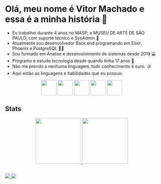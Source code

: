 # Olá, meu nome é Vitor Machado e essa é a minha história 👋

* Eu trabalhei durante 4 anos no MASP, o MUSEU DE ARTE DE SÃO PAULO, com suporte técnico e SysAdmin 🎨
* Atualmente sou desenvolvedor Back end programando em Elixir, Phoenix e PostgreSQL 🧑‍🏭
* Sou formado em Ánalise e desenvolvimento de sistemas desde 2019 💻
* Programo e estudo tecnologia desde quando tinha 17 anos 👶
* Não me prendo a nenhuma linguagem, todo conhecimento é ouro. 🪙
* Aqui estão as linguagens e habilidades que eu possuo:

<div align="center">
  <img src="https://cdn.jsdelivr.net/gh/devicons/devicon/icons/elixir/elixir-original.svg" height="50" width="50" />     
  <img src="https://cdn.jsdelivr.net/gh/devicons/devicon/icons/phoenix/phoenix-original.svg" height="50" width="50" />
  <img src="https://cdn.jsdelivr.net/gh/devicons/devicon/icons/postgresql/postgresql-original.svg" height="50" width="50" />
  <img src="https://cdn.jsdelivr.net/gh/devicons/devicon/icons/linux/linux-original.svg" height="50" width="50" />
  <img src="https://cdn.jsdelivr.net/gh/devicons/devicon/icons/docker/docker-original.svg" height="50" width="50" />
</div>

## Stats
<div align="center">
  <a href="https://github.com/vitormds22/" />
    <img
      height="150"
      src="https://github-readme-stats.vercel.app/api?username=vitormds22&show_icons=true&theme=dark&include_all_commits=true"
    />
  </a>
  
  <a href="https://github.com/vitormds22/">
    <img
      height="150"
      src="https://github-readme-stats.vercel.app/api/top-langs/?username=vitormds22&langs_count=3&layout=compact&theme=dark"
    />
  </a>
</div>

## 
<div align="left">
    <a href="mailto:vitormds22@gmail.com alt="Gmail">
        <img src="https://img.shields.io/badge/Gmail-D14836?style=for-the-badge&logo=gmail&logoColor=white" />
    </a> 
    <a href="https://www.linkedin.com/in/vitor-machado-dev/">
        <img src="https://img.shields.io/badge/LinkedIn-0077B5?style=for-the-badge&logo=linkedin&logoColor=white">
    </a>
</div>
